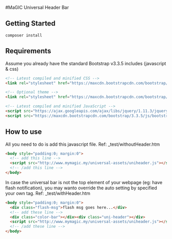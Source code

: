 #MaGIC Universal Header Bar
## Getting Started

```
composer install
```

## Requirements
Assume you already have the standard Bootstrap v3.3.5 includes (javascript & css)

```html
<!-- Latest compiled and minified CSS -->
<link rel="stylesheet" href="https://maxcdn.bootstrapcdn.com/bootstrap/3.3.5/css/bootstrap.min.css">

<!-- Optional theme -->
<link rel="stylesheet" href="https://maxcdn.bootstrapcdn.com/bootstrap/3.3.5/css/bootstrap-theme.min.css">

<!-- Latest compiled and minified JavaScript -->
<script src="https://ajax.googleapis.com/ajax/libs/jquery/1.11.3/jquery.min.js"></script>
<script src="https://maxcdn.bootstrapcdn.com/bootstrap/3.3.5/js/bootstrap.min.js"></script>
```

## How to use
All you need to do is add this javascript file.
Ref: _test/withoutHeader.htm
```html
<body style="padding:0; margin:0">
  <!-- add this line -->
  <script src="http://www.mymagic.my/universal-assets/uniheader.js"></script>
  <!-- /add this line -->
</body>
```

In case the universal bar is not the top element of your webpage (eg: have flash notification), you may wanto override the auto setting by specified your own tag.
Ref: _test/withHeader.htm

```html
<body style="padding:0; margin:0">
  <div class="flash-msg">flash msg goes here...</div>
  <!-- add these line -->
  <div class="color-bar"></div><div class="uni-header"></div>
  <script src="http://www.mymagic.my/universal-assets/uniheader.js"></script>
  <!-- /add these line -->
</body>
```

